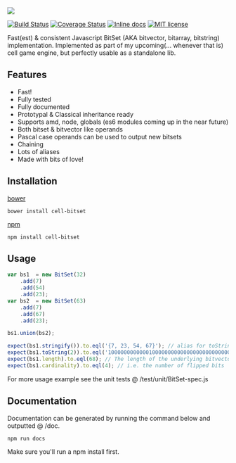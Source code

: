 <img src="https://github.com/unnoon/cell-bitset/rsc/img/cell-bitset.png">

[![Build Status](https://travis-ci.org/unnoon/cell-bitset.svg?branch=dev)](http://inch-ci.org/github/unnoon/cell-bitset)
[![Coverage Status](https://coveralls.io/repos/github/unnoon/cell-bitset/badge.svg?branch=dev)](https://coveralls.io/github/unnoon/cell-bitset?branch=dev)
[![Inline docs](http://inch-ci.org/github/unnoon/cell-bitset.svg?branch=dev)](http://inch-ci.org/github/unnoon/cell-bitset)
[![MIT license](http://img.shields.io/badge/license-MIT-brightgreen.svg)](http://opensource.org/licenses/MIT)

Fast(est) & consistent Javascript BitSet (AKA bitvector, bitarray, bitstring) implementation. Implemented as part of my upcoming(... whenever that is) cell game engine, but perfectly usable as a standalone lib.

## Features

- Fast! 
- Fully tested
- Fully documented
- Prototypal & Classical inheritance ready
- Supports amd, node, globals (es6 modules coming up in the near future)
- Both bitset & bitvector like operands
- Pascal case operands can be used to output new bitsets
- Chaining
- Lots of aliases
- Made with bits of love!

## Installation

[bower](http://bower.io)

`bower install cell-bitset`

[npm](https://www.npmjs.com)

`npm install cell-bitset`

## Usage

```js
var bs1  = new BitSet(32)
    .add(7)
    .add(54)
    .add(23);
var bs2  = new BitSet(63)
    .add(7)
    .add(67)
    .add(23);

bs1.union(bs2);

expect(bs1.stringify()).to.eql('{7, 23, 54, 67}'); // alias for toString
expect(bs1.toString(2)).to.eql('10000000000001000000000000000000000000000000100000000000000010000000'); // will output the bitstring
expect(bs1.length).to.eql(68); // The length of the underlying bitvector. The length of bs1 is automatically resized
expect(bs1.cardinality).to.eql(4); // i.e. the number of flipped bits
```

For more usage example see the unit tests @ /test/unit/BitSet-spec.js

## Documentation

Documentation can be generated by running the command below and outputted @ /doc.

`npm run docs`

Make sure you'll run a npm install first.

